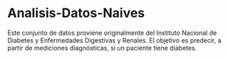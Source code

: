 # Analisis-Datos-Naives
Este conjunto de datos proviene originalmente del Instituto Nacional de Diabetes y Enfermedades Digestivas y Renales. El objetivo es predecir, a partir de mediciones diagnósticas, si un paciente tiene diabetes.
